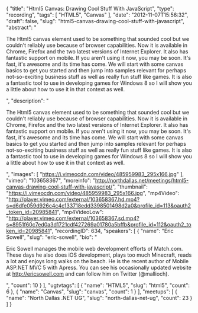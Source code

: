 {
  "title": "Html5 Canvas: Drawing Cool Stuff With JavaScript",
  "type": "recording",
  "tags": [
    "HTML5",
    "Canvas"
  ],
  "date": "2012-11-07T15:56:32",
  "draft": false,
  "slug": "html5-canvas-drawing-cool-stuff-with-javascript",
  "abstract": "<p>The Html5 canvas element used to be something that sounded cool but we couldn't reliably use because of browser capabilities. Now it is available in Chrome, Firefox and the two latest versions of Internet Explorer. It also has fantastic support on mobile. If you aren't using it now, you may be soon. It's fast, it's awesome and its time has come. We will start with some canvas basics to get you started and then jump into samples relevant for perhaps not-so-exciting business stuff as well as really fun stuff like games. It is also a fantastic tool to use in developing games for Windows 8 so I will show you a little about how to use it in that context as well.</p>",
  "description": "<p>The Html5 canvas element used to be something that sounded cool but we couldn't reliably use because of browser capabilities. Now it is available in Chrome, Firefox and the two latest versions of Internet Explorer. It also has fantastic support on mobile. If you aren't using it now, you may be soon. It's fast, it's awesome and its time has come. We will start with some canvas basics to get you started and then jump into samples relevant for perhaps not-so-exciting business stuff as well as really fun stuff like games. It is also a fantastic tool to use in developing games for Windows 8 so I will show you a little about how to use it in that context as well.</p>",
  "images": [
    "https://i.vimeocdn.com/video/485959983_295x166.jpg"
  ],
  "vimeo": "103658367",
  "moreinfo": "http://northdallas.net/meetings/html5-canvas-drawing-cool-stuff-with-javascript/",
  "thumbnail": "https://i.vimeocdn.com/video/485959983_295x166.jpg",
  "mp4Video": "http://player.vimeo.com/external/103658367.hd.mp4?s=d6dfe059d926c4c4c133718edd3398501498d2a0&profile_id=113&oauth2_token_id=20985841",
  "mp4VideoLow": "http://player.vimeo.com/external/103658367.sd.mp4?s=8951f60c7ed0a3d1721cdf427269a01780a5bffb&profile_id=112&oauth2_token_id=20985841",
  "recordingID": 634,
  "speakers": [
    {
      "name": "Eric Sowell",
      "slug": "eric-sowell",
      "bio": "<p>Eric Sowell manages the mobile web development efforts of Match.com. These days he also does iOS development, plays too much Minecraft, reads a lot and enjoys long walks on the beach. He is the recent author of Mobile ASP.NET MVC 5 with Apress. You can see his occasionally updated website at http://ericsowell.com and can follow him on Twitter (@mallioch).</p>",
      "count": 10
    }
  ],
  "ugtvtags": [
    {
      "name": "HTML5",
      "slug": "html5",
      "count": 6
    },
    {
      "name": "Canvas",
      "slug": "canvas",
      "count": 1
    }
  ],
  "meetups": [
    {
      "name": "North Dallas .NET UG",
      "slug": "north-dallas-net-ug",
      "count": 23
    }
  ]
}